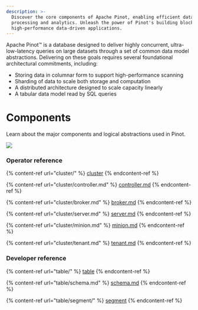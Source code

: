 ```yaml
---
description: >-
  Discover the core components of Apache Pinot, enabling efficient data
  processing and analytics. Unleash the power of Pinot's building blocks for
  high-performance data-driven applications.
---
```

Apache Pinot™ is a database designed to deliver highly concurrent, ultra-low-latency queries on large datasets through a set of common data model abstractions. Delivering on these goals requires several foundational architectural commitments, including:

* Storing data in columnar form to support high-performance scanning
* Sharding of data to scale both storage and computation
* A distributed architecture designed to scale capacity linearly
* A tabular data model read by SQL queries


# Components

Learn about the major components and logical abstractions used in Pinot. 

![](../../.gitbook/assets/pinot-system-architecture.png)

### Operator reference

{% content-ref url="cluster/" %}
[cluster](cluster/)
{% endcontent-ref %}

{% content-ref url="cluster/controller.md" %}
[controller.md](cluster/controller.md)
{% endcontent-ref %}

{% content-ref url="cluster/broker.md" %}
[broker.md](cluster/broker.md)
{% endcontent-ref %}

{% content-ref url="cluster/server.md" %}
[server.md](cluster/server.md)
{% endcontent-ref %}

{% content-ref url="cluster/minion.md" %}
[minion.md](cluster/minion.md)
{% endcontent-ref %}

{% content-ref url="cluster/tenant.md" %}
[tenant.md](cluster/tenant.md)
{% endcontent-ref %}

### Developer reference

{% content-ref url="table/" %}
[table](table/)
{% endcontent-ref %}

{% content-ref url="table/schema.md" %}
[schema.md](table/schema.md)
{% endcontent-ref %}

{% content-ref url="table/segment/" %}
[segment](table/segment/)
{% endcontent-ref %}


